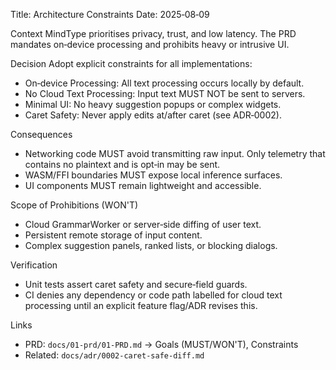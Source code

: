<!--══════════════════════════════════════════════════
  ╔══════════════════════════════════════════════════════╗
  ║  ░  A D R  —  A R C H I T E C T U R E   C O N S T R A I N T S  ░  ║
  ║                                                                  ║
  ║                                                                  ║
  ║                                                                  ║
  ║                                                                  ║
  ║           ╌╌  P L A C E H O L D E R  ╌╌                          ║
  ║                                                                  ║
  ║                                                                  ║
  ║                                                                  ║
  ║                                                                  ║
  ╚══════════════════════════════════════════════════════╝
    • WHAT ▸ Document on‑device processing and prohibitions
    • WHY  ▸ Align implementation with PRD guardrails
    • HOW  ▸ Enforce via code paths, CI checks, and tests
-->

Title: Architecture Constraints
Date: 2025‑08‑09

Context
MindType prioritises privacy, trust, and low latency. The PRD
mandates on‑device processing and prohibits heavy or intrusive UI.

Decision
Adopt explicit constraints for all implementations:

- On‑device Processing: All text processing occurs locally by default.
- No Cloud Text Processing: Input text MUST NOT be sent to servers.
- Minimal UI: No heavy suggestion popups or complex widgets.
- Caret Safety: Never apply edits at/after caret (see ADR‑0002).

Consequences

- Networking code MUST avoid transmitting raw input. Only telemetry
  that contains no plaintext and is opt‑in may be sent.
- WASM/FFI boundaries MUST expose local inference surfaces.
- UI components MUST remain lightweight and accessible.

Scope of Prohibitions (WON'T)

- Cloud GrammarWorker or server‑side diffing of user text.
- Persistent remote storage of input content.
- Complex suggestion panels, ranked lists, or blocking dialogs.

Verification

- Unit tests assert caret safety and secure‑field guards.
- CI denies any dependency or code path labelled for cloud text
  processing until an explicit feature flag/ADR revises this.

Links

- PRD: `docs/01-prd/01-PRD.md` → Goals (MUST/WON'T), Constraints
- Related: `docs/adr/0002-caret-safe-diff.md`

<!-- DOC META: VERSION=1.0 | UPDATED=2025-09-17T20:45:45Z -->
